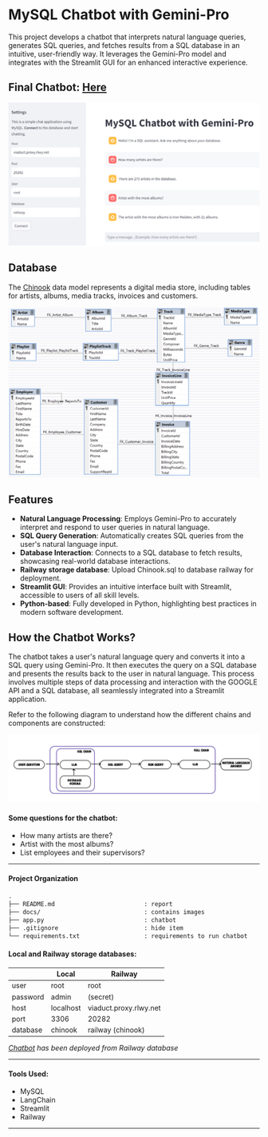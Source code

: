 # MySQL Chatbot with Gemini-Pro

This project develops a chatbot that interprets natural language queries, generates SQL queries, and fetches results from a SQL database in an intuitive, user-friendly way. It leverages the Gemini-Pro model and integrates with the Streamlit GUI for an enhanced interactive experience.

## Final Chatbot: [Here](https://chatbot-mysql-gemini.streamlit.app/?embed_options=light_theme) 
![Chatbot](./docs/chatbot.png)

## Database
The [Chinook](https://githuz`b.com/lerocha/chinook-database) data model represents a digital media store, including tables for artists, albums, media tracks, invoices and customers.    

![Diagrams](./docs/database-chinook.png)


## Features
- **Natural Language Processing**: Employs Gemini-Pro to accurately interpret and respond to user queries in natural language.
- **SQL Query Generation**: Automatically creates SQL queries from the user's natural language input.
- **Database Interaction**: Connects to a SQL database to fetch results, showcasing real-world database interactions.
- **Railway storage database**: Upload Chinook.sql to database railway for deployment.
- **Streamlit GUI**: Provides an intuitive interface built with Streamlit, accessible to users of all skill levels.
- **Python-based**: Fully developed in Python, highlighting best practices in modern software development.
## How the Chatbot Works?

The chatbot takes a user's natural language query and converts it into a SQL query using Gemini-Pro. It then executes the query on a SQL database and presents the results back to the user in natural language. This process involves multiple steps of data processing and interaction with the GOOGLE API and a SQL database, all seamlessly integrated into a Streamlit application.

Refer to the following diagram to understand how the different chains and components are constructed:

![Chatbot Architecture](./docs/mysql-chains.png)


#### Some questions for the chatbot:
- How many artists are there?
- Artist with the most albums?
- List employees and their supervisors?
---

#### Project Organization
```
.
├── README.md                         : report
├── docs/                             : contains images
├── app.py                            : chatbot
├── .gitignore                        : hide item
└── requirements.txt                  : requirements to run chatbot  
```
#### Local and Railway storage databases:
|   |Local   | Railway  |  
|---|---|---|
| user  |  root |   root|  
| password | admin  | (secret)  | 
| host  | localhost  | viaduct.proxy.rlwy.net  |  
| port  | 3306  | 20282  |  
| database  | chinook  |  railway (chinook) |  

*[Chatbot](https://chatbot-mysql-gemini.streamlit.app/?embed_options=light_theme) has been deployed from Railway database*

---

#### Tools Used:
- MySQL
- LangChain
- Streamlit
- Railway
---